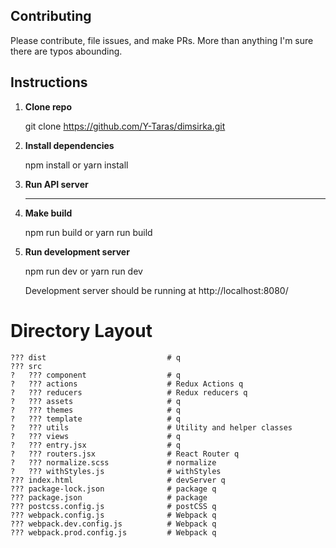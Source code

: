 ## Contributing

Please contribute, file issues, and make PRs. More than anything I'm sure there are typos abounding.

## Instructions

1. **Clone repo**

    git clone https://github.com/Y-Taras/dimsirka.git

2. **Install dependencies**

    npm install or yarn install

3. **Run API server**

   ----------------------

4. **Make build**

   npm run build or yarn run build

5. **Run development server**

   npm run dev or yarn run dev

   Development server should be running at http://localhost:8080/


# Directory Layout
```
??? dist                           # q
??? src
?   ??? component                  # q
?   ??? actions                    # Redux Actions q
?   ??? reducers                   # Redux reducers q
?   ??? assets                     # q
?   ??? themes                     # q
?   ??? template                   # q
?   ??? utils                      # Utility and helper classes
?   ??? views                      # q
?   ??? entry.jsx                  # q
?   ??? routers.jsx                # React Router q
?   ??? normalize.scss             # normalize
?   ??? withStyles.js              # withStyles
??? index.html                     # devServer q
??? package-lock.json              # package q
??? package.json                   # package
??? postcss.config.js              # postCSS q
??? webpack.config.js              # Webpack q
??? webpack.dev.config.js          # Webpack q
??? webpack.prod.config.js         # Webpack q
```
